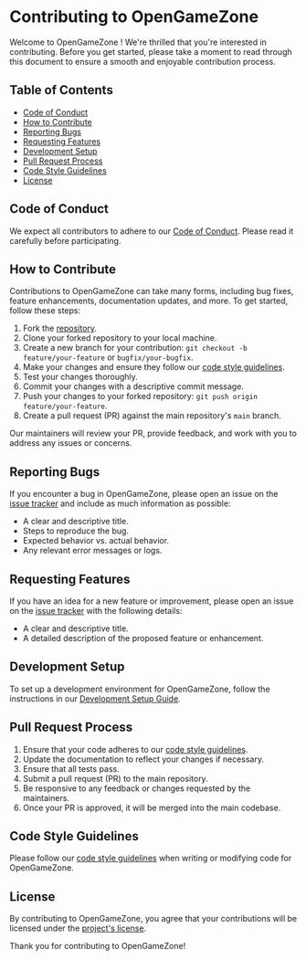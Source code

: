 # Contributing to OpenGameZone

Welcome to OpenGameZone ! We're thrilled that you're interested in contributing. Before you get started, please take a moment to read through this document to ensure a smooth and enjoyable contribution process.

## Table of Contents

- [Code of Conduct](#code-of-conduct)
- [How to Contribute](#how-to-contribute)
- [Reporting Bugs](#reporting-bugs)
- [Requesting Features](#requesting-features)
- [Development Setup](#development-setup)
- [Pull Request Process](#pull-request-process)
- [Code Style Guidelines](#code-style-guidelines)
- [License](#license)

## Code of Conduct

We expect all contributors to adhere to our [Code of Conduct](CODE_OF_CONDUCT.md). Please read it carefully before participating.

## How to Contribute

Contributions to OpenGameZone  can take many forms, including bug fixes, feature enhancements, documentation updates, and more. To get started, follow these steps:

1. Fork the [repository](https://github.com/BDadmehr0/OpenGameZone/).
2. Clone your forked repository to your local machine.
3. Create a new branch for your contribution: `git checkout -b feature/your-feature` or `bugfix/your-bugfix`.
4. Make your changes and ensure they follow our [code style guidelines](#code-style-guidelines).
5. Test your changes thoroughly.
6. Commit your changes with a descriptive commit message.
7. Push your changes to your forked repository: `git push origin feature/your-feature`.
8. Create a pull request (PR) against the main repository's `main` branch.

Our maintainers will review your PR, provide feedback, and work with you to address any issues or concerns.

## Reporting Bugs

If you encounter a bug in OpenGameZone, please open an issue on the [issue tracker](https://github.com/BDadmehr0/OpenGameZone/issues) and include as much information as possible:

- A clear and descriptive title.
- Steps to reproduce the bug.
- Expected behavior vs. actual behavior.
- Any relevant error messages or logs.

## Requesting Features

If you have an idea for a new feature or improvement, please open an issue on the [issue tracker](https://github.com/BDadmehr0/OpenGameZone/issues) with the following details:

- A clear and descriptive title.
- A detailed description of the proposed feature or enhancement.

## Development Setup

To set up a development environment for OpenGameZone, follow the instructions in our [Development Setup Guide](DEVELOPMENT_SETUP.md).

## Pull Request Process

1. Ensure that your code adheres to our [code style guidelines](#code-style-guidelines).
2. Update the documentation to reflect your changes if necessary.
3. Ensure that all tests pass.
4. Submit a pull request (PR) to the main repository.
5. Be responsive to any feedback or changes requested by the maintainers.
6. Once your PR is approved, it will be merged into the main codebase.

## Code Style Guidelines

Please follow our [code style guidelines](CODE_STYLE.md) when writing or modifying code for OpenGameZone.

## License

By contributing to OpenGameZone, you agree that your contributions will be licensed under the [project's license](LICENSE.md).

Thank you for contributing to OpenGameZone!
